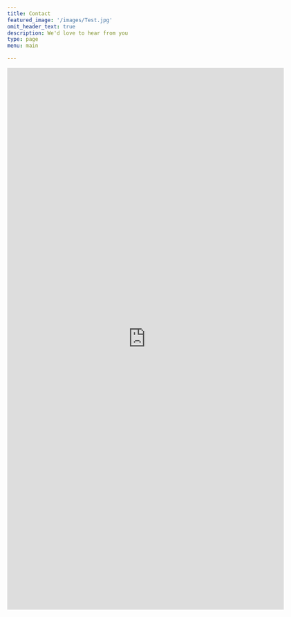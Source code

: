 ```yaml
---
title: Contact
featured_image: '/images/Test.jpg'
omit_header_text: true
description: We'd love to hear from you
type: page
menu: main

---
```



<iframe src="https://docs.google.com/forms/d/e/1FAIpQLScUJp63YVayNk-N21i0OB9jnCsC4UcZE7gUY3xJjfV7IWLthQ/viewform?embedded=true" width="640" height="1252" frameborder="0" marginheight="0" marginwidth="0">Wird geladen…</iframe>

